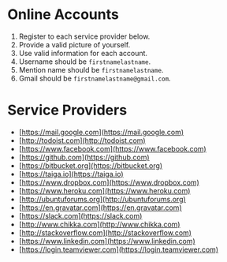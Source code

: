# Online Accounts
1. Register to each service provider below.
2. Provide a valid picture of yourself.
2. Use valid information for each account.
3. Username should be `firstnamelastname`.
4. Mention name should be `firstnamelastname`.
5. Gmail should be `firstnamelastname@gmail.com`.

# Service Providers
- [https://mail.google.com](https://mail.google.com)
- [http://todoist.com](http://todoist.com)
- [https://www.facebook.com](https://www.facebook.com)
- [https://github.com](https://github.com)
- [https://bitbucket.org](https://bitbucket.org)
- [https://taiga.io](https://taiga.io)
- [https://www.dropbox.com](https://www.dropbox.com)
- [https://www.heroku.com](https://www.heroku.com)
- [http://ubuntuforums.org](http://ubuntuforums.org)
- [https://en.gravatar.com](https://en.gravatar.com)
- [https://slack.com](https://slack.com)
- [http://www.chikka.com](http://www.chikka.com)
- [http://stackoverflow.com](http://stackoverflow.com)
- [https://www.linkedin.com](https://www.linkedin.com)
- [https://login.teamviewer.com](https://login.teamviewer.com)